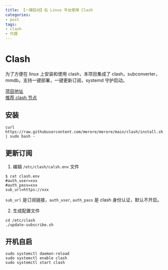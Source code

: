 ```yaml
---
title: 【一键启动】在 Linux 平台使用 Clash
categories:
- post
tags:
- clash
- 代理
---
```


# Clash
为了方便在 linux 上安装和使用 clash，本项目集成了 clash，subconverter，mmdb。支持一键部署，一键更新订阅，systemd 守护启动。

[项目地址](https://github.com/merore/merore/tree/main/clash)  
[推荐 clash 节点](https://tigr.icu/s/#/register?code=pKEQOxNd)

## 安装
```
curl https://raw.githubusercontent.com/merore/merore/main/clash/install.sh | sudo bash -
```

## 更新订阅
1. 编辑 `/etc/clash/calsh.env` 文件
```
$ cat clash.env 
#auth_user=xxx
#auth_pass=xxx
sub_url=https://xxx
```
`sub_url` 是订阅链接，`auth_user`, `auth_pass` 是 clash 身份认证，默认不开启。

2. 生成配置文件
```
cd /etc/clash
./update-subscribe.sh
```

## 开机自启
```
sudo systemctl daemon-reload
sudo systemctl enable clash
sudo systemctl start clash
```
